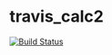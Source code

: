 # travis_calc2

[![Build Status](https://travis-ci.org/joohyun0115Kookmin/travis_calc2.svg?branch=master)](https://travis-ci.org/joohyun0115Kookmin/travis_calc2)

